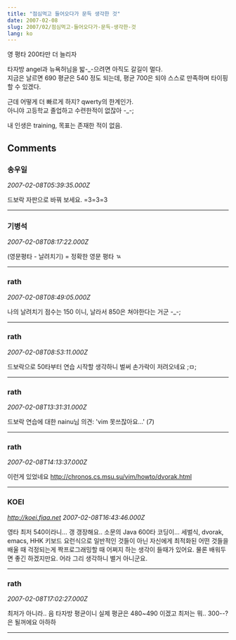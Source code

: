 ```yaml
---
title: "점심먹고 들어오다가 문득 생각한 것"
date: 2007-02-08
slug: 2007/02/점심먹고-들어오다가-문득-생각한-것
lang: ko
---
```


영 평타 200타만 더 늘리자 

타자방 angel과 뉴욕허님을 밟-_-으려면 아직도 갈길이 멀다.  
지금은 날르면 690 평균은 540 정도 되는데, 평균 700은 되야 스스로 만족하며 타이핑 할 수 있겠다.  

근데 어떻게 더 빠르게 하지? qwerty의 한계인가.  
아니야 고등학교 졸업하고 수련한적이 없잖아 -_-;  

내 인생은 training, 목표는 존재한 적이 없음.

## Comments

### 송우일
*2007-02-08T05:39:35.000Z*

드보락 자판으로 바꿔 보세요. =3=3=3

---

### 기병석
*2007-02-08T08:17:22.000Z*

(영문평타 - 날려치기) = 정확한 영문 평타
ㄳ

---

### rath
*2007-02-08T08:49:05.000Z*

나의 날려치기 점수는 150 이니, 날라서 850은 쳐야한다는 거군 -_-;

---

### rath
*2007-02-08T08:53:11.000Z*

드보락으로 50타부터 연습 시작할 생각하니 벌써 손가락이 저려오네요 ;ㅁ;

---

### rath
*2007-02-08T13:31:31.000Z*

드보락 연습에 대한 nainu님 의견: 'vim 못쓰잖아요...' (7)

---

### rath
*2007-02-08T14:13:37.000Z*

이런게 있었네요 http://chronos.cs.msu.su/vim/howto/dvorak.html

---

### KOEI
*http://koei.fiaa.net*
*2007-02-08T16:43:46.000Z*

영타 최저 540이라니... 갱 갱장해요.. 소문의 Java 600타 코딩이...
세벌식, dvorak, emacs, HHK 키보드
요런식으로 일반적인 것들이 아닌 자신에게 최적화된 어떤 것들을 배울 때 걱정되는게 짝프로그래밍할 때 어쩌지 하는 생각이 들때가 있어요. 물론 배워두면 좋긴 하겠지만요. 어라 그리 생각하니 별거 아니군요.

---

### rath
*2007-02-08T17:02:27.000Z*

최저가 아니라.. 음 타자방 평균이니 실제 평균은 480~490 이겠고
최저는 뭐.. 300--? 은 될꺼에요 아하하

---

